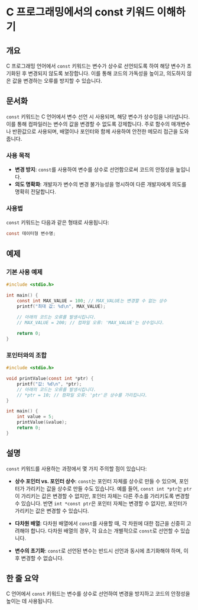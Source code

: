 <!--
Meta Description: # C 프로그래밍에서의 const 키워드 이해하기 ## 개요 C 프로그래밍 언어에서 `const` 키워드는 변수가 상수로 선언되도록 하여 해당 변수가 초기화된 후 변경되지 않도록 보장합니다. 이를 통해 코드의 가독성을 높이고, 의도하지 않은 값을 변경하는 오류를 방지할...
Meta Keywords: const, 변경할, int, ptr, 있습니다
-->

# C 프로그래밍에서의 const 키워드 이해하기

## 개요
C 프로그래밍 언어에서 `const` 키워드는 변수가 상수로 선언되도록 하여 해당 변수가 초기화된 후 변경되지 않도록 보장합니다. 이를 통해 코드의 가독성을 높이고, 의도하지 않은 값을 변경하는 오류를 방지할 수 있습니다.

## 문서화
`const` 키워드는 C 언어에서 변수 선언 시 사용되며, 해당 변수가 상수임을 나타냅니다. 이를 통해 컴파일러는 변수의 값을 변경할 수 없도록 강제합니다. 주로 함수의 매개변수나 반환값으로 사용되며, 배열이나 포인터와 함께 사용하여 안전한 메모리 접근을 도와줍니다.

### 사용 목적
- **변경 방지**: `const`를 사용하여 변수를 상수로 선언함으로써 코드의 안정성을 높입니다.
- **의도 명확화**: 개발자가 변수의 변경 불가능성을 명시하여 다른 개발자에게 의도를 명확히 전달합니다.

### 사용법
`const` 키워드는 다음과 같은 형태로 사용됩니다:
```c
const 데이터형 변수명;
```

## 예제
### 기본 사용 예제
```c
#include <stdio.h>

int main() {
    const int MAX_VALUE = 100; // MAX_VALUE는 변경할 수 없는 상수
    printf("최대 값: %d\n", MAX_VALUE);
    
    // 아래의 코드는 오류를 발생시킵니다.
    // MAX_VALUE = 200; // 컴파일 오류: 'MAX_VALUE'는 상수입니다.

    return 0;
}
```

### 포인터와의 조합
```c
#include <stdio.h>

void printValue(const int *ptr) {
    printf("값: %d\n", *ptr);
    // 아래의 코드는 오류를 발생시킵니다.
    // *ptr = 10; // 컴파일 오류: 'ptr'은 상수를 가리킵니다.
}

int main() {
    int value = 5;
    printValue(&value);
    return 0;
}
```

## 설명
`const` 키워드를 사용하는 과정에서 몇 가지 주의할 점이 있습니다:

- **상수 포인터 vs. 포인터 상수**: `const`는 포인터 자체를 상수로 만들 수 있으며, 포인터가 가리키는 값을 상수로 만들 수도 있습니다. 예를 들어, `const int *ptr`는 `ptr`이 가리키는 값은 변경할 수 없지만, 포인터 자체는 다른 주소를 가리키도록 변경할 수 있습니다. 반면 `int *const ptr`은 포인터 자체는 변경할 수 없지만, 포인터가 가리키는 값은 변경할 수 있습니다.

- **다차원 배열**: 다차원 배열에서 `const`를 사용할 때, 각 차원에 대한 접근을 신중히 고려해야 합니다. 다차원 배열의 경우, 각 요소는 개별적으로 `const`로 선언할 수 있습니다.

- **변수의 초기화**: `const`로 선언된 변수는 반드시 선언과 동시에 초기화해야 하며, 이후 변경할 수 없습니다.

## 한 줄 요약
C 언어에서 `const` 키워드는 변수를 상수로 선언하여 변경을 방지하고 코드의 안정성을 높이는 데 사용됩니다.